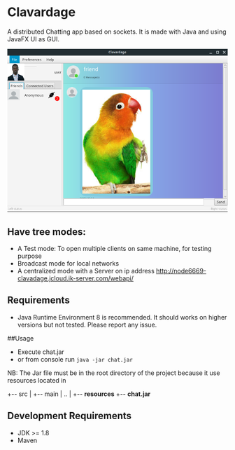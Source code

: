 # Clavardage

A distributed Chatting app based on sockets. It is made with Java and using JavaFX UI as GUI.
 
![alt text](./Clavardage.png "ScreenShot")


## Have tree modes:

+ A Test mode:  To open multiple clients on same machine, for testing purpose
+ Broadcast mode for local networks
+ A centralized mode with a Server on ip address http://node6669-clavadage.jcloud.ik-server.com/webapi/

## Requirements
+ Java Runtime Environment 8 is recommended. It should works on higher versions but not tested.
Please report any issue.


##Usage

+ Execute chat.jar 
+ or from console run `java -jar chat.jar`

NB: The Jar file must be in the root directory of the project because it use resources located in 

+-- src
|   +-- main
|       ..
|       +-- **resources**
+-- **chat.jar**

## Development Requirements

+ JDK >= 1.8
+ Maven